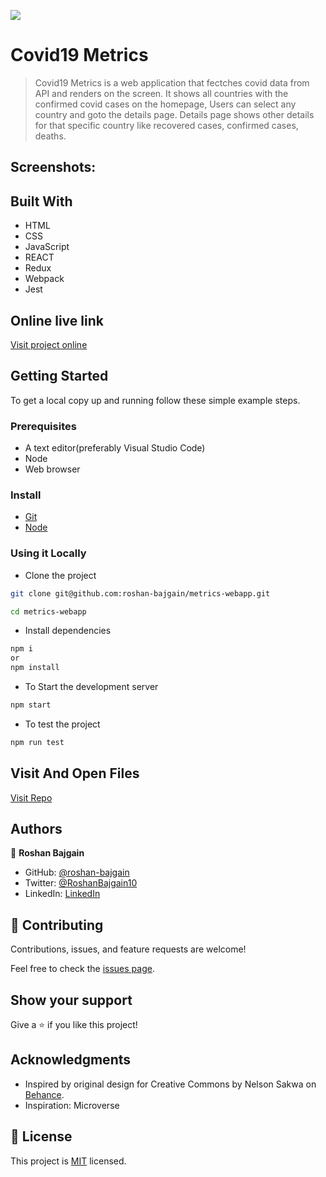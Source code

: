 ![](https://img.shields.io/badge/thecodechaser-blueviolet)

# Covid19 Metrics

> Covid19 Metrics is a web application that fectches covid data from API and renders on the screen. It shows all countries with the confirmed covid cases on the homepage, Users can select any country and goto the details page. Details page shows other details for that specific country like recovered cases, confirmed cases, deaths.

## Screenshots:


## Built With

- HTML
- CSS
- JavaScript
- REACT
- Redux
- Webpack
- Jest

## Online live link

[Visit project online](https://compassionate-mcnulty-d1bb1e.netlify.app)

## Getting Started

To get a local copy up and running follow these simple example steps.

### Prerequisites
- A text editor(preferably Visual Studio Code)
- Node
- Web browser

### Install
- [Git](https://git-scm.com/downloads)
- [Node](https://nodejs.org/en/download/)

### Using it Locally

- Clone the project

```bash 
git clone git@github.com:roshan-bajgain/metrics-webapp.git

cd metrics-webapp
```

- Install dependencies

```bash
npm i 
or
npm install
```
- To Start the development server
```bash
npm start
```

- To test the project
```bash
npm run test
```


## Visit And Open Files

[Visit Repo](https://github.com/roshan-bajgain/metrics-webapp)

## Authors

👤 **Roshan Bajgain**

- GitHub: [@roshan-bajgain](https://github.com/roshan-bajgain)
- Twitter: [@RoshanBajgain10](https://twitter.com/RoshanBajgain10)
- LinkedIn: [LinkedIn](https://www.linkedin.com/in/roshan-bazgain/)


## 🤝 Contributing

Contributions, issues, and feature requests are welcome!

Feel free to check the [issues page](https://github.com/roshan-bajgain/metrics-webapp/issues).

## Show your support

Give a ⭐️ if you like this project!

## Acknowledgments

- Inspired by original design for Creative Commons by Nelson Sakwa on [Behance](https://www.behance.net/sakwadesignstudio).
- Inspiration: Microverse

## 📝 License

This project is [MIT](./MIT.md) licensed.
